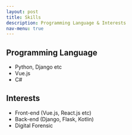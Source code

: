 ```yaml
---
layout: post
title: Skills
description: Programming Language & Interests
nav-menu: true
---
```


## Programming Language
 - Python, Django etc
 - Vue.js
 - C#

## Interests
 - Front-end (Vue.js, React.js etc)
 - Back-end (Django, Flask, Kotlin)
 - Digital Forensic
